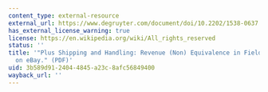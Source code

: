 ```yaml
---
content_type: external-resource
external_url: https://www.degruyter.com/document/doi/10.2202/1538-0637.1429/html?lang=en
has_external_license_warning: true
license: https://en.wikipedia.org/wiki/All_rights_reserved
status: ''
title: '"Plus Shipping and Handling: Revenue (Non) Equivalence in Field Experiments
  on eBay." (PDF)'
uid: 3b589d91-2404-4845-a23c-8afc56849400
wayback_url: ''
---
```

